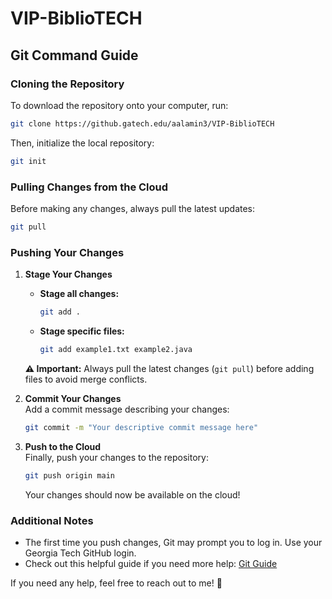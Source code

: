# VIP-BiblioTECH  

## Git Command Guide  

### Cloning the Repository  
To download the repository onto your computer, run:  
```bash
git clone https://github.gatech.edu/aalamin3/VIP-BiblioTECH
```
Then, initialize the local repository:  
```bash
git init
```

### Pulling Changes from the Cloud  
Before making any changes, always pull the latest updates:  
```bash
git pull
```

### Pushing Your Changes  

1. **Stage Your Changes**  
   - **Stage all changes:**  
     ```bash
     git add .
     ```
   - **Stage specific files:**  
     ```bash
     git add example1.txt example2.java
     ```
   **⚠ Important:** Always pull the latest changes (`git pull`) before adding files to avoid merge conflicts.  

2. **Commit Your Changes**  
   Add a commit message describing your changes:  
   ```bash
   git commit -m "Your descriptive commit message here"
   ```

3. **Push to the Cloud**  
   Finally, push your changes to the repository:  
   ```bash
   git push origin main
   ```
   Your changes should now be available on the cloud!  

### Additional Notes  
- The first time you push changes, Git may prompt you to log in. Use your Georgia Tech GitHub login.  
- Check out this helpful guide if you need more help: [Git Guide](https://rogerdudler.github.io/git-guide/)  

If you need any help, feel free to reach out to me! 🚀  

